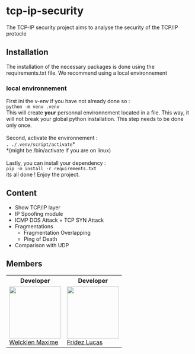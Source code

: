 # tcp-ip-security
The TCP-IP security project aims to analyse the security of the TCP/IP protocle
## Installation
The installation of the necessary packages is done using the requirements.txt file. We recommend using a local environnement

### local environnement
First ini the v-env if you have not already done so :\
```python -m venv .venv```\
This will create **your** personnal environnement located in a file. This way, it will not break your global python installation. This step needs to be done only once.\
\
Second, activate the environnement : \
```. ./.venv/script/activate```*\
*(might be /bin/activate if you are on linux)\
\
Lastly, you can install your dependency :\
```pip -m install -r requirements.txt```\
its all done ! Enjoy the project.

## Content

- Show TCP/IP layer
- IP Spoofing module
- ICMP DOS Attack + TCP SYN Attack
- Fragmentations
   - Fragmentation Overlapping
   - Ping of Death
- Comparison with UDP

## Members

<table>
    <tr>
    <th>Developer</th>
    <th>Developer</th>
    </tr>
   <tr>
      <td>
         <a href="https://github.com/maximewel"><img width=140px src="https://avatars.githubusercontent.com/u/71388163?v=4"><br>
         Welcklen Maxime</a>
      </td>
      <td>
         <a href="https://github.com/fridezlucas"><img width=140px src="https://avatars.githubusercontent.com/u/19173830?v=4"><br>
         Fridez Lucas</a>
      </td>
   </tr>
</table>
